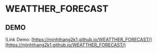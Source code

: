 # WEATTHER_FORECAST

## DEMO
!Link Demo: [https://minhthang2k1.github.io/WEATTHER_FORECAST/](https://minhthang2k1.github.io/WEATTHER_FORECAST/)
